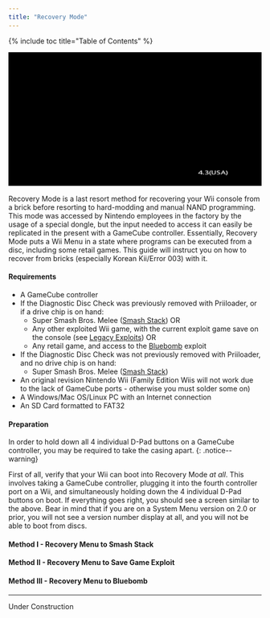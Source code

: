 ```yaml
---
title: "Recovery Mode"
---
```


{% include toc title="Table of Contents" %}

![Recovery Mode Screen](/images/recovery-mode/recovery-mode-screen.png)

Recovery Mode is a last resort method for recovering your Wii console from a brick before resorting to hard-modding and manual NAND programming. This mode was accessed by Nintendo employees in the factory by the usage of a special dongle, but the input needed to access it can easily be replicated in the present with a GameCube controller. Essentially, Recovery Mode puts a Wii Menu in a state where programs can be executed from a disc, including some retail games. This guide will instruct you on how to recover from bricks (especially Korean Kii/Error 003) with it.

#### Requirements

+ A GameCube controller
+ If the Diagnostic Disc Check was previously removed with Priiloader, or if a drive chip is on hand:
    + Super Smash Bros. Melee ([Smash Stack](legacy-exploits#smash-stack)) OR
    + Any other exploited Wii game, with the current exploit game save on the console (see [Legacy Exploits](legacy-exploits)) OR
    + Any retail game, and access to the [Bluebomb](bluebomb) exploit
+ If the Diagnostic Disc Check was not previously removed with Priiloader, and no drive chip is on hand:
    + Super Smash Bros. Melee ([Smash Stack](legacy-exploits#smash-stack))
+ An original revision Nintendo Wii (Family Edition Wiis will not work due to the lack of GameCube ports - otherwise you must solder some on)
+ A Windows/Mac OS/Linux PC with an Internet connection
+ An SD Card formatted to FAT32

#### Preparation

In order to hold down all 4 individual D-Pad buttons on a GameCube controller, you may be required to take the casing apart.
{: .notice--warning}

First of all, verify that your Wii can boot into Recovery Mode *at all*. This involves taking a GameCube controller, plugging it into the fourth controller port on a Wii, and simultaneously holding down the 4 individual D-Pad buttons on boot. If everything goes right, you should see a screen similar to the above. Bear in mind that if you are on a System Menu version on 2.0 or prior, you will not see a version number display at all, and you will not be able to boot from discs.

#### Method I - Recovery Menu to Smash Stack

#### Method II - Recovery Menu to Save Game Exploit

#### Method III - Recovery Menu to Bluebomb

---
Under Construction
